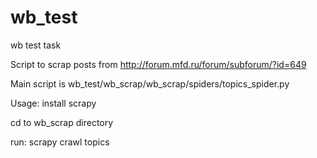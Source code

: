 # wb_test
wb test task

Script to scrap posts from http://forum.mfd.ru/forum/subforum/?id=649

Main script is wb_test/wb_scrap/wb_scrap/spiders/topics_spider.py

Usage:
install scrapy

cd to wb_scrap directory

run: scrapy crawl topics 
